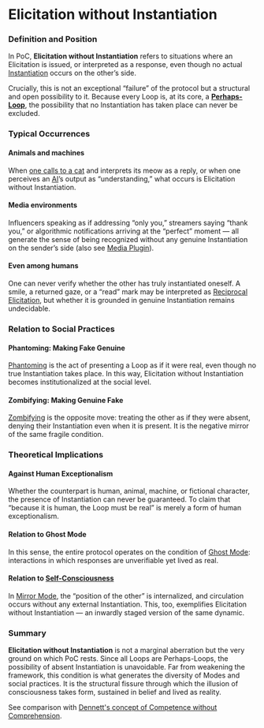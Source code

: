 # Elicitation without Instantiation

### Definition and Position

In PoC, **Elicitation without Instantiation** refers to situations where an Elicitation is issued, or interpreted as a response, even though no actual [Instantiation](operations/instantiation.md) occurs on the other’s side.

Crucially, this is not an exceptional “failure” of the protocol but a structural and open possibility to it. Because every Loop is, at its core, a [**Perhaps-Loop**](unguaranteability.md), the possibility that no Instantiation has taken place can never be excluded.

### Typical Occurrences

#### **Animals and machines**

When [one calls to a cat](../plugins/animal-plugin.md) and interprets its meow as a reply, or when one perceives an [AI](../plugins/ai-plugin.md)’s output as “understanding,” what occurs is Elicitation without Instantiation.

#### **Media environments**

Influencers speaking as if addressing “only you,” streamers saying “thank you,” or algorithmic notifications arriving at the “perfect” moment — all generate the sense of being recognized without any genuine Instantiation on the sender’s side (also see [Media Plugin](../plugins/media-plugin.md)).

#### **Even among humans**

One can never verify whether the other has truly instantiated oneself. A smile, a returned gaze, or a “read” mark may be interpreted as [Reciprocal Elicitation](operations/loop-reciprocal-elicitation.md), but whether it is grounded in genuine Instantiation remains undecidable.

### Relation to Social Practices

#### **Phantoming:** Making Fake Genuine

[Phantoming](../implications/phantoming-and-zombifying/phantoming.md) is the act of presenting a Loop as if it were real, even though no true Instantiation takes place. In this way, Elicitation without Instantiation becomes institutionalized at the social level.

#### **Zombifying:** Making Genuine Fake

[Zombifying](../implications/phantoming-and-zombifying/zombifying.md) is the opposite move: treating the other as if they were absent, denying their Instantiation even when it is present. It is the negative mirror of the same fragile condition.

### Theoretical Implications

#### **Against Human Exceptionalism**

Whether the counterpart is human, animal, machine, or fictional character, the presence of Instantiation can never be guaranteed. To claim that “because it is human, the Loop must be real” is merely a form of human exceptionalism.

#### **Relation to Ghost Mode**

In this sense, the entire protocol operates on the condition of [Ghost Mode](disruptions/ghost-mode.md): interactions in which responses are unverifiable yet lived as real.

#### **Relation to** [**Self-Consciousness**](../implications/self-consciousness-as-structual-paradox.md)

In [Mirror Mode](disruptions/mirror-mode.md), the “position of the other” is internalized, and circulation occurs without any external Instantiation. This, too, exemplifies Elicitation without Instantiation — an inwardly staged version of the same dynamic.

### Summary

**Elicitation without Instantiation** is not a marginal aberration but the very ground on which PoC rests. Since all Loops are Perhaps-Loops, the possibility of absent Instantiation is unavoidable. Far from weakening the framework, this condition is what generates the diversity of Modes and social practices. It is the structural fissure through which the illusion of consciousness takes form, sustained in belief and lived as reality.

See comparison with [Dennett's concept of Competence without Comprehension](../plugins/dennett-plugin.md#id-5.-comparison-competence-without-comprehension-and-elicitation-without-instantiation).
